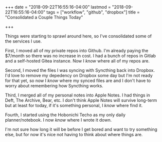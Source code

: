 +++
date = "2018-09-22T16:55:16-04:00"
lastmod = "2018-09-22T16:55:16-04:00"
tags = ["workflow", "github", "dropbox"]
title = "Consolidated a Couple Things Today"

+++

Things were starting to sprawl around here, so I've consolidated some of the services I use.

First, I moved all of my private repos into Github. I'm already paying the $7/month so there was no increase in cost. I had a bunch of repos in Gitlab and a self-hosted Gitea instance. Now I _know_ where all of my repos are.

Second, I moved the files I was syncing with Syncthing back into Dropbox. I'd love to remove my depedency on Dropbox some day but I'm not ready for that yet, so now I _know_ where my synced files are and I don't have to worry about remembering how Syncthing works.

Third, I merged all of my personal notes into Apple Notes. I had things in Deft, The Archive, Bear, etc. I don't think Apple Notes will survive long-term but at least for today, if it's something personal, I _know_ where find it.

Fourth, I started using the Hobonichi Techo as my only daily planner/notebook. I now _know_ where I wrote it down.

I'm not sure how long it will be before I get bored and want to try something else, but for now it's nice not having to think about where things are.
